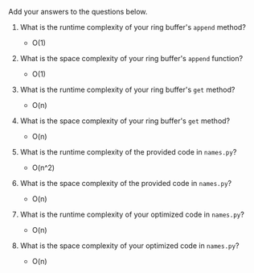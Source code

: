 Add your answers to the questions below.

1. What is the runtime complexity of your ring buffer's `append` method?

    - O(1)

2. What is the space complexity of your ring buffer's `append` function?

    - O(1)

3. What is the runtime complexity of your ring buffer's `get` method?

    - O(n)

4. What is the space complexity of your ring buffer's `get` method?

    - O(n)

5) What is the runtime complexity of the provided code in `names.py`?

    - O(n^2)

6) What is the space complexity of the provided code in `names.py`?

    - O(n)

7) What is the runtime complexity of your optimized code in `names.py`?

    - O(n)

8) What is the space complexity of your optimized code in `names.py`?

    - O(n)
